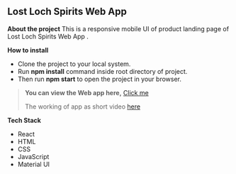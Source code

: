 ## Lost Loch Spirits Web App

**About the project**
This is a responsive mobile UI of product landing page of Lost Loch Spirits Web App  .

**How to install**
 - Clone the project to your local system.
 - Run **npm install** command inside root  directory of project.
 - Then run **npm start** to open the project in your browser.
 

>  **You can view the Web app here,** [ Click me](google.com)
> 
> 
> The working of app as short video [here](google.com)

 

**Tech Stack**
 - React
 - HTML
 - CSS
 - JavaScript
 - Material UI
 

